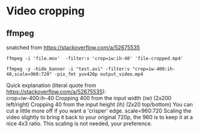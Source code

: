 # Video cropping

## ffmpeg

snatched from <https://stackoverflow.com/a/52675535>

```
ffmpeg -i 'file.mov'  -filter:v 'crop=iw:ih-40' 'file-cropped.mp4'
```

`ffmpeg -y -hide_banner -i "test.avi" -filter:v "crop=iw-400:ih-40,scale=960:720" -pix_fmt yuv420p output_video.mp4`

Quick explanation (literal quote from <https://stackoverflow.com/a/52675535>):  
crop=iw-400:ih-40 Cropping 400 from the input width 
(iw) (2x200 left/right) Cropping 40 from the input height
(ih) (2x20 top/bottom) You can cut a little more off if
you want a 'crisper' edge. 
scale=960:720 Scaling the video slightly to bring it back to
your original 720p, the 960 is to keep it at a nice 4x3 ratio.
This scaling is not needed, your preference.  
